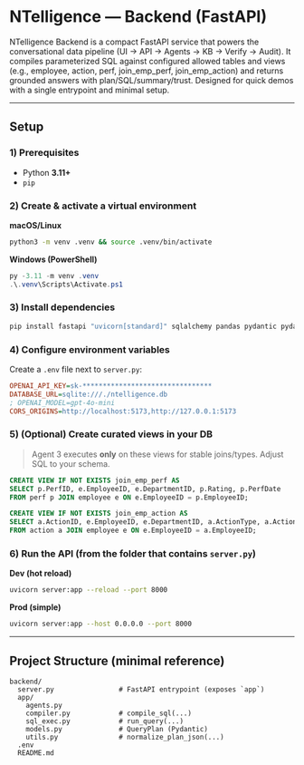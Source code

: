 # NTelligence — Backend (FastAPI)

NTelligence Backend is a compact FastAPI service that powers the conversational data pipeline (UI → API → Agents → KB → Verify → Audit). It compiles parameterized SQL against configured allowed tables and views (e.g., employee, action, perf, join_emp_perf, join_emp_action) and returns grounded answers with plan/SQL/summary/trust. Designed for quick demos with a single entrypoint and minimal setup.

---

## Setup

### 1) Prerequisites
- Python **3.11+**
- `pip`

### 2) Create & activate a virtual environment
**macOS/Linux**
```bash
python3 -m venv .venv && source .venv/bin/activate
```
**Windows (PowerShell)**
```powershell
py -3.11 -m venv .venv
.\.venv\Scripts\Activate.ps1
```

### 3) Install dependencies
```bash
pip install fastapi "uvicorn[standard]" sqlalchemy pandas pydantic pydantic-ai openai python-dotenv
```

### 4) Configure environment variables
Create a `.env` file next to `server.py`:
```ini
OPENAI_API_KEY=sk-********************************
DATABASE_URL=sqlite:///./ntelligence.db
; OPENAI_MODEL=gpt-4o-mini
CORS_ORIGINS=http://localhost:5173,http://127.0.0.1:5173
```

### 5) (Optional) Create curated views in your DB
> Agent 3 executes **only** on these views for stable joins/types. Adjust SQL to your schema.

```sql
CREATE VIEW IF NOT EXISTS join_emp_perf AS
SELECT p.PerfID, e.EmployeeID, e.DepartmentID, p.Rating, p.PerfDate
FROM perf p JOIN employee e ON e.EmployeeID = p.EmployeeID;

CREATE VIEW IF NOT EXISTS join_emp_action AS
SELECT a.ActionID, e.EmployeeID, e.DepartmentID, a.ActionType, a.ActionDate
FROM action a JOIN employee e ON e.EmployeeID = a.EmployeeID;
```

### 6) Run the API (from the folder that contains `server.py`)
**Dev (hot reload)**
```bash
uvicorn server:app --reload --port 8000
```
**Prod (simple)**
```bash
uvicorn server:app --host 0.0.0.0 --port 8000
```

---

## Project Structure (minimal reference)
```
backend/
  server.py                # FastAPI entrypoint (exposes `app`)
  app/
    agents.py
    compiler.py            # compile_sql(...)
    sql_exec.py            # run_query(...)
    models.py              # QueryPlan (Pydantic)
    utils.py               # normalize_plan_json(...)
  .env
  README.md
```
